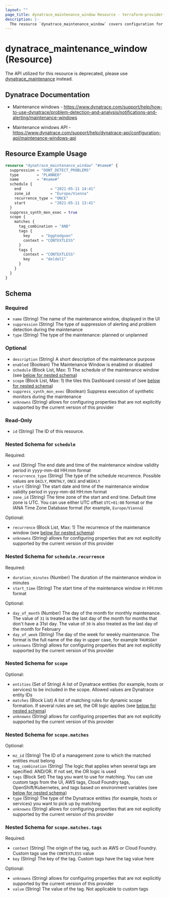 ```yaml
---
layout: ""
page_title: dynatrace_maintenance_window Resource - terraform-provider-dynatrace"
description: |-
  The resource `dynatrace_maintenance_window` covers configuration for maintenance windows
---
```


# dynatrace_maintenance_window (Resource)

The API utilized for this resource is deprecated, please use [dynatrace_maintenance](https://registry.terraform.io/providers/dynatrace-oss/dynatrace/latest/docs/resources/maintenance) instead.

## Dynatrace Documentation

- Maintenance windows - https://www.dynatrace.com/support/help/how-to-use-dynatrace/problem-detection-and-analysis/notifications-and-alerting/maintenance-windows

- Maintenance windows API - https://www.dynatrace.com/support/help/dynatrace-api/configuration-api/maintenance-windows-api

## Resource Example Usage

```terraform
resource "dynatrace_maintenance_window" "#name#" {
  suppression = "DONT_DETECT_PROBLEMS"
  type        = "PLANNED"
  name        = "#name#"
  schedule {
    end             = "2021-05-11 14:41"
    zone_id         = "Europe/Vienna"
    recurrence_type = "ONCE"
    start           = "2021-05-11 13:41"
  }
  suppress_synth_mon_exec = true
  scope {
    matches {
      tag_combination = "AND"
      tags {
        key     = "bggtedgxen"
        context = "CONTEXTLESS"
      }
      tags {
        context = "CONTEXTLESS"
        key     = "deldel1"
      }
    }
  }
}
```

<!-- schema generated by tfplugindocs -->
## Schema

### Required

- `name` (String) The name of the maintenance window, displayed in the UI
- `suppression` (String) The type of suppression of alerting and problem detection during the maintenance
- `type` (String) The type of the maintenance: planned or unplanned

### Optional

- `description` (String) A short description of the maintenance purpose
- `enabled` (Boolean) The Maintenance Window is enabled or disabled
- `schedule` (Block List, Max: 1) The schedule of the maintenance window (see [below for nested schema](#nestedblock--schedule))
- `scope` (Block List, Max: 1) the tiles this Dashboard consist of (see [below for nested schema](#nestedblock--scope))
- `suppress_synth_mon_exec` (Boolean) Suppress execution of synthetic monitors during the maintenance
- `unknowns` (String) allows for configuring properties that are not explicitly supported by the current version of this provider

### Read-Only

- `id` (String) The ID of this resource.

<a id="nestedblock--schedule"></a>
### Nested Schema for `schedule`

Required:

- `end` (String) The end date and time of the maintenance window validity period in yyyy-mm-dd HH:mm format
- `recurrence_type` (String) The type of the schedule recurrence. Possible values are `DAILY`, `MONTHLY`, `ONCE` and `WEEKLY`
- `start` (String) The start date and time of the maintenance window validity period in yyyy-mm-dd HH:mm format
- `zone_id` (String) The time zone of the start and end time. Default time zone is UTC. You can use either UTC offset `UTC+01:00` format or the IANA Time Zone Database format (for example, `Europe/Vienna`)

Optional:

- `recurrence` (Block List, Max: 1) The recurrence of the maintenance window (see [below for nested schema](#nestedblock--schedule--recurrence))
- `unknowns` (String) allows for configuring properties that are not explicitly supported by the current version of this provider

<a id="nestedblock--schedule--recurrence"></a>
### Nested Schema for `schedule.recurrence`

Required:

- `duration_minutes` (Number) The duration of the maintenance window in minutes
- `start_time` (String) The start time of the maintenance window in HH:mm format

Optional:

- `day_of_month` (Number) The day of the month for monthly maintenance.  The value of `31` is treated as the last day of the month for months that don't have a 31st day. The value of `30` is also treated as the last day of the month for February
- `day_of_week` (String) The day of the week for weekly maintenance.  The format is the full name of the day in upper case, for example `THURSDAY`
- `unknowns` (String) allows for configuring properties that are not explicitly supported by the current version of this provider



<a id="nestedblock--scope"></a>
### Nested Schema for `scope`

Optional:

- `entities` (Set of String) A list of Dynatrace entities (for example, hosts or services) to be included in the scope.  Allowed values are Dynatrace entity IDs
- `matches` (Block List) A list of matching rules for dynamic scope formation.  If several rules are set, the OR logic applies (see [below for nested schema](#nestedblock--scope--matches))
- `unknowns` (String) allows for configuring properties that are not explicitly supported by the current version of this provider

<a id="nestedblock--scope--matches"></a>
### Nested Schema for `scope.matches`

Optional:

- `mz_id` (String) The ID of a management zone to which the matched entities must belong
- `tag_combination` (String) The logic that applies when several tags are specified: AND/OR.  If not set, the OR logic is used
- `tags` (Block Set) The tag you want to use for matching.  You can use custom tags from the UI, AWS tags, Cloud Foundry tags, OpenShift/Kubernetes, and tags based on environment variables (see [below for nested schema](#nestedblock--scope--matches--tags))
- `type` (String) The type of the Dynatrace entities (for example, hosts or services) you want to pick up by matching
- `unknowns` (String) allows for configuring properties that are not explicitly supported by the current version of this provider

<a id="nestedblock--scope--matches--tags"></a>
### Nested Schema for `scope.matches.tags`

Required:

- `context` (String) The origin of the tag, such as AWS or Cloud Foundry. Custom tags use the `CONTEXTLESS` value
- `key` (String) The key of the tag. Custom tags have the tag value here

Optional:

- `unknowns` (String) allows for configuring properties that are not explicitly supported by the current version of this provider
- `value` (String) The value of the tag. Not applicable to custom tags
 